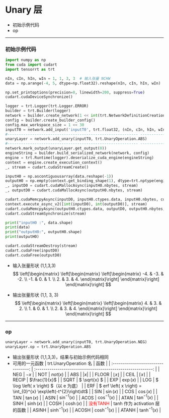 # Unary 层
+ 初始示例代码
+ op

---
### 初始示例代码
```python
import numpy as np
from cuda import cudart
import tensorrt as trt

nIn, cIn, hIn, wIn = 1, 1, 3, 3  # 输入张量 NCHW
data = np.arange(-4, 5, dtype=np.float32).reshape(nIn, cIn, hIn, wIn)  # 输入数据

np.set_printoptions(precision=8, linewidth=200, suppress=True)
cudart.cudaDeviceSynchronize()

logger = trt.Logger(trt.Logger.ERROR)
builder = trt.Builder(logger)
network = builder.create_network(1 << int(trt.NetworkDefinitionCreationFlag.EXPLICIT_BATCH))
config = builder.create_builder_config()
config.max_workspace_size = 1 << 30
inputT0 = network.add_input('inputT0', trt.float32, (nIn, cIn, hIn, wIn))  # 单输入示例代码
#---------------------------------------------------------- --------------------# 替换部分
unaryLayer = network.add_unary(inputT0, trt.UnaryOperation.ABS)
#---------------------------------------------------------- --------------------# 替换部分
network.mark_output(unaryLayer.get_output(0))
engineString = builder.build_serialized_network(network, config)
engine = trt.Runtime(logger).deserialize_cuda_engine(engineString)
context = engine.create_execution_context()
_, stream = cudart.cudaStreamCreate()

inputH0 = np.ascontiguousarray(data.reshape(-1))
outputH0 = np.empty(context.get_binding_shape(1), dtype=trt.nptype(engine.get_binding_dtype(1)))
_, inputD0 = cudart.cudaMallocAsync(inputH0.nbytes, stream)
_, outputD0 = cudart.cudaMallocAsync(outputH0.nbytes, stream)

cudart.cudaMemcpyAsync(inputD0, inputH0.ctypes.data, inputH0.nbytes, cudart.cudaMemcpyKind.cudaMemcpyHostToDevice, stream)
context.execute_async_v2([int(inputD0), int(outputD0)], stream)
cudart.cudaMemcpyAsync(outputH0.ctypes.data, outputD0, outputH0.nbytes, cudart.cudaMemcpyKind.cudaMemcpyDeviceToHost, stream)
cudart.cudaStreamSynchronize(stream)

print("inputH0 :", data.shape)
print(data)
print("outputH0:", outputH0.shape)
print(outputH0)

cudart.cudaStreamDestroy(stream)
cudart.cudaFree(inputD0)
cudart.cudaFree(outputD0)
```

+ 输入张量形状 (1,1,3,3)
$$
\left[\begin{matrix}
    \left[\begin{matrix}
        \left[\begin{matrix}
            -4. & -3. & -2. \\
            -1. &  0. &  1. \\
             2. &  3. &  4.
        \end{matrix}\right]
    \end{matrix}\right]
\end{matrix}\right]
$$

+ 输出张量形状 (1,1, 3, 3)
$$
\left[\begin{matrix}
    \left[\begin{matrix}
        \left[\begin{matrix}
            4. & 3. & 2. \\
            1. & 0. & 1. \\
            2. & 3. & 4.
        \end{matrix}\right]
    \end{matrix}\right]
\end{matrix}\right]
$$

---
### op
```python
unaryLayer = network.add_unary(inputT0, trt.UnaryOperation.NEG)
unaryLayer.op = trt.UnaryOperation.ABS                                                              # 重设使用的一元函数
```

+ 输出张量形状 (1,1,3,3)，结果与初始示例代码相同
+ 可用的一元函数
|        trt.UnaryOperation 名        |                             函数                             |
| :---------------------------------: | :----------------------------------------------------------: |
|                 NEG                 |                             $-x$                             |
|                 NOT                 |                    $not \left( x \right)$                    |
|                 ABS                 |                      $\left| x \right|$                      |
|                FLOOR                |                     $\lfloor x \rfloor$                      |
|                CEIL                 |                      $\lceil x \rceil$                       |
|                RECIP                |                        $\frac{1}{x}$                         |
|                SQRT                 |                         $ \sqrt{x} $                         |
|                 EXP                 |                   $\exp \left( x \right)$                    |
|                 LOG                 |            $ \log \left( x \right) $（以 e 为底）            |
|                 ERF                 | $ erf \left( x \right) = \int_{0}^{x} \exp\left(-t^{2}\right)dt$ |
|                 SIN                 |                   $\sin \left( x \right)$                    |
|                 COS                 |                   $\cos \left( x \right)$                    |
|                 TAN                 |                   $\tan \left( x \right)$                    |
|                ASIN                 |                 $\sin^{-1} \left( x \right)$                 |
|                ACOS                 |                 $\cos^{-1} \left( x \right)$                 |
|                ATAN                 |                 $\tan^{-1} \left( x \right)$                 |
|                SINH                 |                   $\sinh \left( x \right)$                   |
|                COSH                 |                   $\cosh \left( x \right)$                   |
| <font color=#FF0000>没有TANH</font> |                tanh 作为 activation 层的函数                 |
|                ASINH                |                $\sinh^{-1} \left( x \right)$                 |
|                ACOSH                |                $\cosh^{-1} \left( x \right)$                 |
|                ATANH                |                $\tanh^{-1} \left( x \right)$                 |

